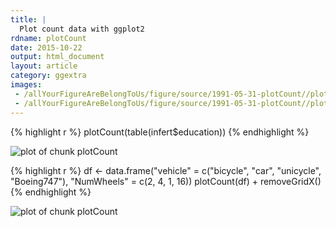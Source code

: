 ```yaml
---
title: |
  Plot count data with ggplot2
rdname: plotCount
date: 2015-10-22
output: html_document
layout: article
category: ggextra
images:
 - /allYourFigureAreBelongToUs/figure/source/1991-05-31-plotCount//plotCount-1.png
 - /allYourFigureAreBelongToUs/figure/source/1991-05-31-plotCount//plotCount-2.png
---
```





{% highlight r %}
plotCount(table(infert$education))
{% endhighlight %}

![plot of chunk plotCount](/allYourFigureAreBelongToUs/figure/source/1991-05-31-plotCount/plotCount-1.png) 

{% highlight r %}
df <- data.frame("vehicle" = c("bicycle", "car", "unicycle", "Boeing747"),
                 "NumWheels" = c(2, 4, 1, 16))
plotCount(df) + removeGridX()
{% endhighlight %}

![plot of chunk plotCount](/allYourFigureAreBelongToUs/figure/source/1991-05-31-plotCount/plotCount-2.png) 